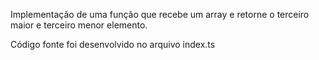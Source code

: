 Implementação de uma função que recebe um array e retorne o terceiro maior e terceiro menor elemento.

Código fonte foi desenvolvido no arquivo index.ts
